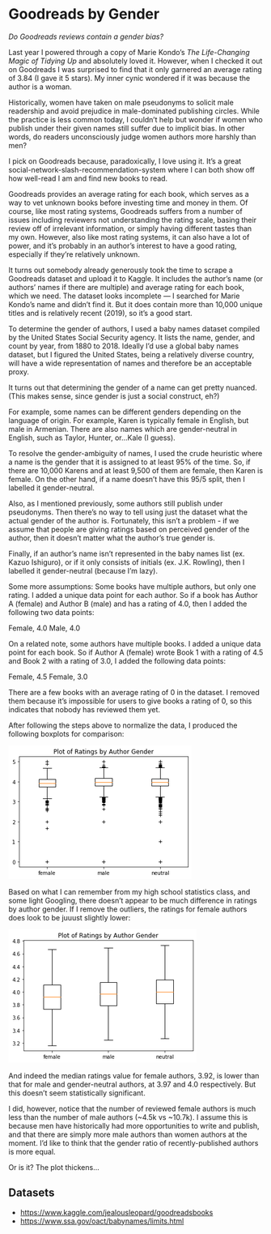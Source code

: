 # Goodreads by Gender
<em>Do Goodreads reviews contain a gender bias?</em>

Last year I powered through a copy of Marie Kondo’s <em>The Life-Changing Magic of Tidying Up</em> and absolutely loved it. However, when I checked it out on Goodreads I was surprised to find that it only garnered an average rating of 3.84 (I gave it 5 stars). My inner cynic wondered if it was because the author is a woman.

Historically, women have taken on male pseudonyms to solicit male readership and avoid prejudice in male-dominated publishing circles. While the practice is less common today, I couldn’t help but wonder if women who publish under their given names still suffer due to implicit bias. In other words, do readers unconsciously judge women authors more harshly than men?

I pick on Goodreads because, paradoxically, I love using it. It’s a great social-network-slash-recommendation-system where I can both show off how well-read I am and find new books to read.

Goodreads provides an average rating for each book, which serves as a way to vet unknown books before investing time and money in them. Of course, like most rating systems, Goodreads suffers from a number of issues including reviewers not understanding the rating scale, basing their review off of irrelevant information, or simply having different tastes than my own. However, also like most rating systems, it can also have a lot of power, and it’s probably in an author’s interest to have a good rating, especially if they’re relatively unknown.

It turns out somebody already generously took the time to scrape a Goodreads dataset and upload it to Kaggle. It includes the author’s name (or authors’ names if there are multiple) and average rating for each book, which we need. The dataset looks incomplete — I searched for Marie Kondo’s name and didn’t find it. But it does contain more than 10,000 unique titles and is relatively recent (2019), so it’s a good start.

To determine the gender of authors, I used a baby names dataset compiled by the United States Social Security agency. It lists the name, gender, and count by year, from 1880 to 2018. Ideally I’d use a global baby names dataset, but I figured the United States, being a relatively diverse country, will have a wide representation of names and therefore be an acceptable proxy.

It turns out that determining the gender of a name can get pretty nuanced. (This makes sense, since gender is just a social construct, eh?)

For example, some names can be different genders depending on the language of origin. For example, Karen is typically female in English, but male in Armenian. There are also names which are gender-neutral in English, such as Taylor, Hunter, or...Kale (I guess). 

To resolve the gender-ambiguity of names, I used the crude heuristic where a name is the gender that it is assigned to at least 95% of the time. So, if there are 10,000 Karens and at least 9,500 of them are female, then Karen is female. On the other hand, if a name doesn’t have this 95/5 split, then I labelled it gender-neutral.

Also, as I mentioned previously, some authors still publish under pseudonyms. Then there’s no way to tell using just the dataset what the actual gender of the author is. Fortunately, this isn’t a problem - if we assume that people are giving ratings based on perceived gender of the author, then it doesn’t matter what the author’s true gender is. 

Finally, if an author’s name isn’t represented in the baby names list (ex. Kazuo Ishiguro), or if it only consists of  initials (ex. J.K. Rowling), then I labelled it gender-neutral (because I’m lazy).

Some more assumptions:
Some books have multiple authors, but only one rating. I added a unique data point for each author. So if a book has Author A (female) and Author B (male) and has a rating of 4.0, then I added the following two data points:

Female, 4.0
Male, 4.0

On a related note, some authors have multiple books. I added a unique data point for each book. So if Author A (female) wrote Book 1 with a rating of 4.5 and Book 2 with a rating of 3.0, I added the following data points:

Female, 4.5
Female, 3.0

There are a few books with an average rating of 0 in the dataset. I removed them because it’s impossible for users to give books a rating of 0, so this indicates that nobody has reviewed them yet.

After following the steps above to normalize the data, I produced the following boxplots for comparison:

![image info](ratings_by_author_gender_with_outliers.png)

Based on what I can remember from my high school statistics class, and some light Googling, there doesn’t appear to be much difference in ratings by author gender. If I remove the outliers, the ratings for female authors does look to be juuust slightly lower:

![image info](ratings_by_author_gender.png)

And indeed the median ratings value for female authors, 3.92, is lower than that for male and gender-neutral authors, at 3.97 and 4.0 respectively. But this doesn’t seem statistically significant.

I did, however, notice that the number of reviewed female authors is much less than the number of male authors (~4.5k vs ~10.7k). I assume this is because men have historically had more opportunities to write and publish, and that there are simply more male authors than women authors at the moment. I’d like to think that the gender ratio of recently-published authors is more equal.

Or is it? The plot thickens...

## Datasets
* https://www.kaggle.com/jealousleopard/goodreadsbooks
* https://www.ssa.gov/oact/babynames/limits.html
